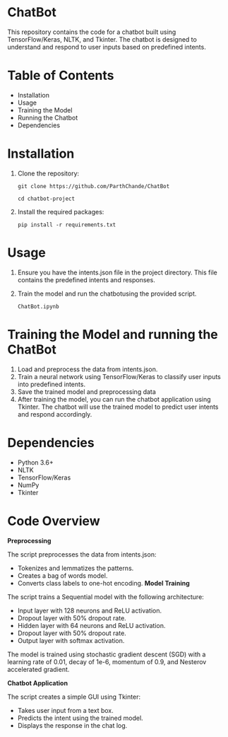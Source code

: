 # ChatBot
This repository contains the code for a chatbot built using TensorFlow/Keras, NLTK, and Tkinter. The chatbot is designed to understand and respond to user inputs based on predefined intents.
# Table of Contents
- Installation
- Usage
- Training the Model
- Running the Chatbot
- Dependencies
# Installation
1. Clone the repository:
   
   ``git clone https://github.com/ParthChande/ChatBot``
   
   ``cd chatbot-project``
3. Install the required packages:
   
   ``pip install -r requirements.txt``
# Usage
1. Ensure you have the intents.json file in the project directory. This file contains the predefined intents and responses.
2. Train the model and run the chatbotusing the provided script.
   
   ``ChatBot.ipynb``
# Training the Model and running the ChatBot
1. Load and preprocess the data from intents.json.
2. Train a neural network using TensorFlow/Keras to classify user inputs into predefined intents.
3. Save the trained model and preprocessing data
4. After training the model, you can run the chatbot application using Tkinter. The chatbot will use the trained model to predict user intents and respond accordingly.
# Dependencies
- Python 3.6+
- NLTK
- TensorFlow/Keras
- NumPy
- Tkinter
# Code Overview
__Preprocessing__

The script preprocesses the data from intents.json:

- Tokenizes and lemmatizes the patterns.
- Creates a bag of words model.
- Converts class labels to one-hot encoding.
__Model Training__

The script trains a Sequential model with the following architecture:

- Input layer with 128 neurons and ReLU activation.
- Dropout layer with 50% dropout rate.
- Hidden layer with 64 neurons and ReLU activation.
- Dropout layer with 50% dropout rate.
- Output layer with softmax activation.
  
The model is trained using stochastic gradient descent (SGD) with a learning rate of 0.01, decay of 1e-6, momentum of 0.9, and Nesterov accelerated gradient.

__Chatbot Application__

The script creates a simple GUI using Tkinter:

- Takes user input from a text box.
- Predicts the intent using the trained model.
- Displays the response in the chat log.
